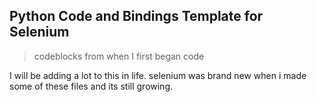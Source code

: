 Python Code and Bindings Template for Selenium
----
> codeblocks from when I first began code

I will be adding a lot to this in life. selenium was brand new when i made some of these files and its still growing.

